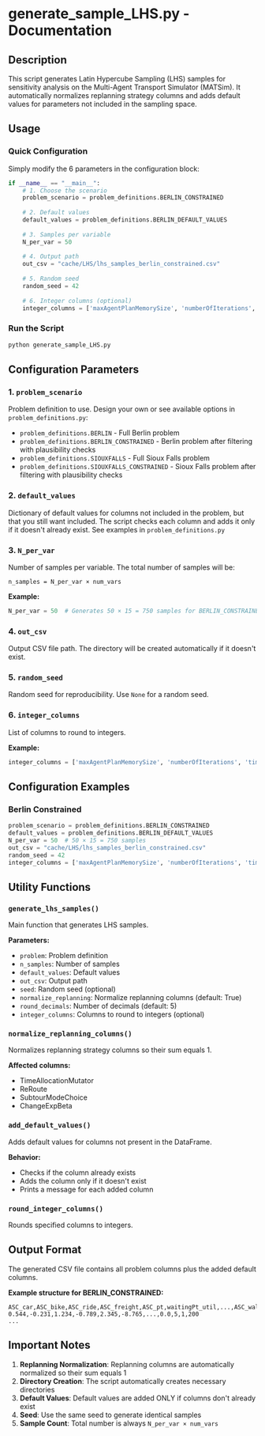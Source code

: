 # generate_sample_LHS.py - Documentation

## Description
This script generates Latin Hypercube Sampling (LHS) samples for sensitivity analysis on the Multi-Agent Transport Simulator (MATSim). It automatically normalizes replanning strategy columns and adds default values for parameters not included in the sampling space.

## Usage

### Quick Configuration
Simply modify the 6 parameters in the configuration block:

```python
if __name__ == "__main__":
    # 1. Choose the scenario
    problem_scenario = problem_definitions.BERLIN_CONSTRAINED
    
    # 2. Default values
    default_values = problem_definitions.BERLIN_DEFAULT_VALUES
    
    # 3. Samples per variable
    N_per_var = 50
    
    # 4. Output path
    out_csv = "cache/LHS/lhs_samples_berlin_constrained.csv"
    
    # 5. Random seed
    random_seed = 42
    
    # 6. Integer columns (optional)
    integer_columns = ['maxAgentPlanMemorySize', 'numberOfIterations', 'timeStepSize']
```

### Run the Script
```bash
python generate_sample_LHS.py
```

## Configuration Parameters

### 1. `problem_scenario`
Problem definition to use. Design your own or see available options in `problem_definitions.py`:
- `problem_definitions.BERLIN` - Full Berlin problem
- `problem_definitions.BERLIN_CONSTRAINED` - Berlin problem after filtering with plausibility checks
- `problem_definitions.SIOUXFALLS` - Full Sioux Falls problem
- `problem_definitions.SIOUXFALLS_CONSTRAINED` - Sioux Falls problem after filtering with plausibility checks

### 2. `default_values`
Dictionary of default values for columns not included in the problem, but that you still want included. The script checks each column and adds it only if it doesn't already exist. See examples in `problem_definitions.py`

### 3. `N_per_var`
Number of samples per variable. The total number of samples will be:
```
n_samples = N_per_var × num_vars
```

**Example:**
```python
N_per_var = 50  # Generates 50 × 15 = 750 samples for BERLIN_CONSTRAINED
```

### 4. `out_csv`
Output CSV file path. The directory will be created automatically if it doesn't exist.

### 5. `random_seed`
Random seed for reproducibility. Use `None` for a random seed.

### 6. `integer_columns`
List of columns to round to integers.

**Example:**
```python
integer_columns = ['maxAgentPlanMemorySize', 'numberOfIterations', 'timeStepSize']
```

## Configuration Examples

### Berlin Constrained
```python
problem_scenario = problem_definitions.BERLIN_CONSTRAINED
default_values = problem_definitions.BERLIN_DEFAULT_VALUES
N_per_var = 50  # 50 × 15 = 750 samples
out_csv = "cache/LHS/lhs_samples_berlin_constrained.csv"
random_seed = 42
integer_columns = ['maxAgentPlanMemorySize', 'numberOfIterations', 'timeStepSize']
```

## Utility Functions

### `generate_lhs_samples()`
Main function that generates LHS samples.

**Parameters:**
- `problem`: Problem definition
- `n_samples`: Number of samples
- `default_values`: Default values
- `out_csv`: Output path
- `seed`: Random seed (optional)
- `normalize_replanning`: Normalize replanning columns (default: True)
- `round_decimals`: Number of decimals (default: 5)
- `integer_columns`: Columns to round to integers (optional)

### `normalize_replanning_columns()`
Normalizes replanning strategy columns so their sum equals 1.

**Affected columns:**
- TimeAllocationMutator
- ReRoute
- SubtourModeChoice
- ChangeExpBeta

### `add_default_values()`
Adds default values for columns not present in the DataFrame.

**Behavior:**
- Checks if the column already exists
- Adds the column only if it doesn't exist
- Prints a message for each added column

### `round_integer_columns()`
Rounds specified columns to integers.

## Output Format

The generated CSV file contains all problem columns plus the added default columns.

**Example structure for BERLIN_CONSTRAINED:**
```
ASC_car,ASC_bike,ASC_ride,ASC_freight,ASC_pt,waitingPt_util,...,ASC_walk,maxAgentPlanMemorySize,timeStepSize,numberOfIterations
0.544,-0.231,1.234,-0.789,2.345,-8.765,...,0.0,5,1,200
...
```

## Important Notes

1. **Replanning Normalization**: Replanning columns are automatically normalized so their sum equals 1
2. **Directory Creation**: The script automatically creates necessary directories
3. **Default Values**: Default values are added ONLY if columns don't already exist
4. **Seed**: Use the same seed to generate identical samples
5. **Sample Count**: Total number is always `N_per_var × num_vars`
